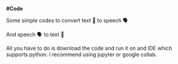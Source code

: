 **#Code**


Some simple codes to convert text 💬 to speech 🗣


And speech 🗣 to text 💬

All you have to do is download the code and run it on and IDE which supports python. I recommend using jupyter or google collab.

